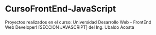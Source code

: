 # CursoFrontEnd-JavaScript
Proyectos realizados en el curso: Universidad Desarrollo Web - FrontEnd Web Developer! [SECCION JAVASCRIPT] del Ing. Ubaldo Acosta
